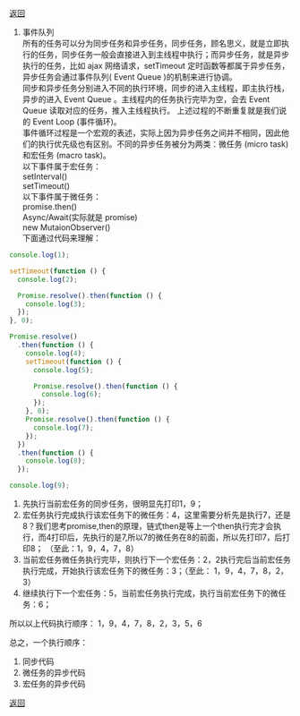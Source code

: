 [返回](./js.md)

1. 事件队列\
所有的任务可以分为同步任务和异步任务，同步任务，顾名思义，就是立即执行的任务，同步任务一般会直接进入到主线程中执行；而异步任务，就是异步执行的任务，比如 ajax 网络请求，setTimeout 定时函数等都属于异步任务，异步任务会通过事件队列( Event Queue )的机制来进行协调。\
同步和异步任务分别进入不同的执行环境，同步的进入主线程，即主执行栈，异步的进入 Event Queue 。主线程内的任务执行完毕为空，会去 Event Queue 读取对应的任务，推入主线程执行。 上述过程的不断重复就是我们说的 Event Loop (事件循环)。\
事件循环过程是一个宏观的表述，实际上因为异步任务之间并不相同，因此他们的执行优先级也有区别。不同的异步任务被分为两类：微任务 (micro task) 和宏任务 (macro task)。\
以下事件属于宏任务：\
setInterval()\
setTimeout()\
以下事件属于微任务：\
promise.then()\
Async/Await(实际就是 promise)\
new MutaionObserver()\
下面通过代码来理解：
```javascript
console.log(1);

setTimeout(function () {
  console.log(2);

  Promise.resolve().then(function () {
    console.log(3);
  });
}, 0);

Promise.resolve()
  .then(function () {
    console.log(4);
    setTimeout(function () {
      console.log(5);

      Promise.resolve().then(function () {
        console.log(6);
      });
    }, 0);
    Promise.resolve().then(function () {
      console.log(7);
    });
  })
  .then(function () {
    console.log(8);
  });

console.log(9);
```

1. 先执行当前宏任务的同步任务，很明显先打印1，9；
2. 宏任务执行完成执行该宏任务下的微任务：4，这里需要分析先是执行7，还是8？我们思考promise,then的原理，链式then是等上一个then执行完才会执行，而4打印后，先执行的是7,所以7的微任务在8的前面，所以先打印7，后打印8； （至此：1，9，4，7，8）
3. 当前宏任务微任务执行完毕，则执行下一个宏任务：2，2执行完后当前宏任务执行完成，开始执行该宏任务下的微任务：3；（至此： 1，9，4，7，8，2，3）
4. 继续执行下一个宏任务：5，当前宏任务执行完成，执行当前宏任务下的微任务：6；

所以以上代码执行顺序： 1，9，4，7，8，2，3，5，6

总之，一个执行顺序：

1. 同步代码
2. 微任务的异步代码
3. 宏任务的异步代码

[返回](./js.md)
